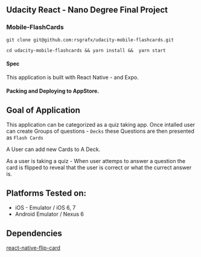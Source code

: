## Udacity React - Nano Degree Final Project

### Mobile-FlashCards

`git clone git@github.com:rsgrafx/udacity-mobile-flashcards.git`

`cd udacity-mobile-flashcards && yarn install &&  yarn start`

#### Spec

This application is built with React Native - and Expo.


#### Packing and Deploying to AppStore.


Goal of Application
-------

This application can be categorized as a quiz taking app.  Once intalled user can create Groups of questions - `Decks` these Questions are then presented as `Flash Cards`

A User can add new Cards to A Deck.

As a user is taking a quiz - When user attemps to answer a question the card is flipped to reveal that the user is correct or what the currect answer is.


Platforms Tested on:
--------------------

- iOS - Emulator / iOS 6, 7
- Android Emulator / Nexus 6


Dependencies
-------

[react-native-flip-card](https://www.npmjs.com/package/react-native-flip-card)


